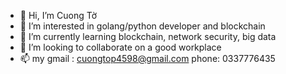 - 👋 Hi, I’m Cuong Tờ
- 👀 I’m interested in golang/python developer and blockchain 
- 🌱 I’m currently learning blockchain, network security, big data
- 💞️ I’m looking to collaborate on a good workplace 
- 📫 my gmail : cuongtop4598@gmail.com  phone: 0337776435
